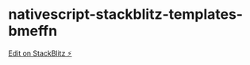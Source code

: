 # nativescript-stackblitz-templates-bmeffn

[Edit on StackBlitz ⚡️](https://stackblitz.com/edit/nativescript-stackblitz-templates-bmeffn)